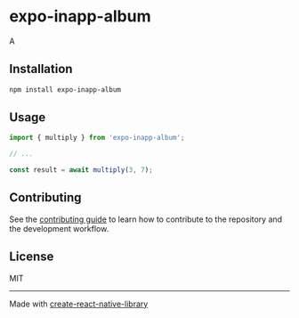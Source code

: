# expo-inapp-album

A

## Installation

```sh
npm install expo-inapp-album
```

## Usage

```js
import { multiply } from 'expo-inapp-album';

// ...

const result = await multiply(3, 7);
```

## Contributing

See the [contributing guide](CONTRIBUTING.md) to learn how to contribute to the repository and the development workflow.

## License

MIT

---

Made with [create-react-native-library](https://github.com/callstack/react-native-builder-bob)
